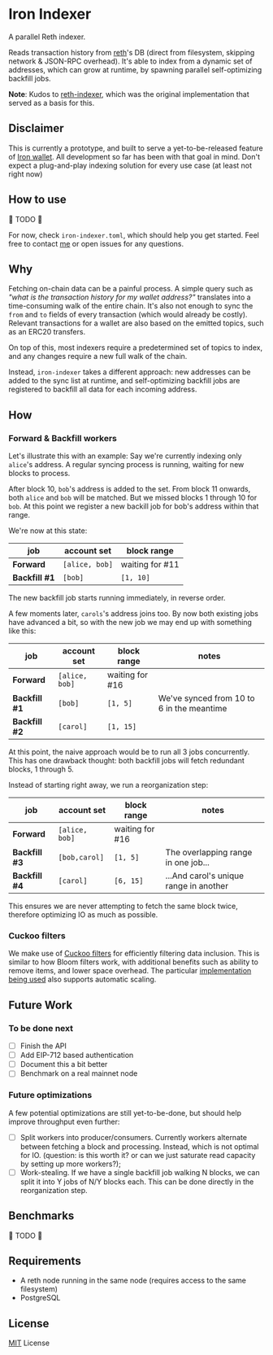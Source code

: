 # Iron Indexer

[reth]: https://paradigmxyz.github.io/reth/intro.html
[reth-indexer]: https://github.com/joshstevens19/reth-indexer
[iron]: https://iron-wallet.xyz
[miguel]: https://twitter.com/naps62
[cuckoo]: https://en.wikipedia.org/wiki/Cuckoo_filter

A parallel Reth indexer.

Reads transaction history from [reth][reth]'s DB (direct from filesystem, skipping network & JSON-RPC overhead). It's able to index from a dynamic set of addresses, which can grow at runtime, by spawning parallel self-optimizing backfill jobs.

**Note**: Kudos to [reth-indexer][reth-indexer], which was the original implementation that served as a basis for this.

## Disclaimer

This is currently a prototype, and built to serve a yet-to-be-released feature of [Iron wallet][iron]. All development so far has been with that goal in mind. Don't expect a plug-and-play indexing solution for every use case (at least not right now)

## How to use

🚧 TODO 🚧

For now, check `iron-indexer.toml`, which should help you get started. Feel free to contact [me][miguel] or open issues for any questions.

## Why

Fetching on-chain data can be a painful process. A simple query such as _"what is the transaction history for my wallet address?"_ translates into a time-consuming walk of the entire chain.
It's also not enough to sync the `from` and `to` fields of every transaction (which would already be costly). Relevant transactions for a wallet are also based on the emitted topics, such as an ERC20 transfers.

On top of this, most indexers require a predetermined set of topics to index, and any changes require a new full walk of the chain.

Instead, `iron-indexer` takes a different approach: new addresses can be added to the sync list at runtime, and self-optimizing backfill jobs are registered to backfill all data for each incoming address.

## How

### Forward & Backfill workers

Let's illustrate this with an example: Say we're currently indexing only `alice`'s address. A regular syncing process is running, waiting for new blocks to process.

After block 10, `bob`'s address is added to the set. From block 11 onwards, both `alice` and `bob` will be matched. But we missed blocks 1 through 10 for `bob`. At this point we register a new backill job for bob's address within that range.

We're now at this state:

| job             | account set    | block range     |
| --------------- | -------------- | --------------- |
| **Forward**     | `[alice, bob]` | waiting for #11 |
| **Backfill #1** | `[bob]`        | `[1, 10]`       |

The new backfill job starts running immediately, in reverse order.

A few moments later, `carols`'s address joins too. By now both existing jobs have advanced a bit, so with the new job we may end up with something like this:

| job             | account set    | block range     | notes                                     |
| --------------- | -------------- | --------------- | ----------------------------------------- |
| **Forward**     | `[alice, bob]` | waiting for #16 |                                           |
| **Backfill #1** | `[bob]`        | `[1, 5]`        | We've synced from 10 to 6 in the meantime |
| **Backfill #2** | `[carol]`      | `[1, 15]`       |                                           |

At this point, the naive approach would be to run all 3 jobs concurrently.
This has one drawback thought: both backfill jobs will fetch redundant blocks, 1 through 5.

Instead of starting right away, we run a reorganization step:

| job             | account set    | block range     | notes                                  |
| --------------- | -------------- | --------------- | -------------------------------------- |
| **Forward**     | `[alice, bob]` | waiting for #16 |                                        |
| **Backfill #3** | `[bob,carol]`  | `[1, 5]`        | The overlapping range in one job...    |
| **Backfill #4** | `[carol]`      | `[6, 15]`       | ...And carol's unique range in another |

This ensures we are never attempting to fetch the same block twice, therefore optimizing IO as much as possible.

### Cuckoo filters

We make use of [Cuckoo filters][cuckoo] for efficiently filtering data inclusion. This is similar to how Bloom filters work, with additional benefits such as ability to remove items, and lower space overhead. The particular [implementation being used](https://docs.rs/scalable_cuckoo_filter/0.2.3/scalable_cuckoo_filter/index.html) also supports automatic scaling.

## Future Work

### To be done next

- [ ] Finish the API
- [ ] Add EIP-712 based authentication
- [ ] Document this a bit better
- [ ] Benchmark on a real mainnet node

### Future optimizations

A few potential optimizations are still yet-to-be-done, but should help improve throughput even further:

- [ ] Split workers into producer/consumers. Currently workers alternate between fetching a block and processing. Instead, which is not optimal for IO. (question: is this worth it? or can we just saturate read capacity by setting up more workers?);
- [ ] Work-stealing. If we have a single backfill job walking N blocks, we can split it into Y jobs of N/Y blocks each. This can be done directly in the reorganization step.

## Benchmarks

🚧 TODO 🚧

## Requirements

- A reth node running in the same node (requires access to the same filesystem)
- PostgreSQL

## License

[MIT](./LICENSE) License
